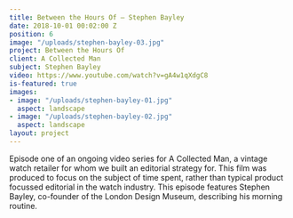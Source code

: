 ```yaml
---
title: Between the Hours Of — Stephen Bayley
date: 2018-10-01 00:02:00 Z
position: 6
image: "/uploads/stephen-bayley-03.jpg"
project: Between the Hours Of
client: A Collected Man
subject: Stephen Bayley
video: https://www.youtube.com/watch?v=gA4w1qXdgC8
is-featured: true
images:
- image: "/uploads/stephen-bayley-01.jpg"
  aspect: landscape
- image: "/uploads/stephen-bayley-02.jpg"
  aspect: landscape
layout: project
---
```


Episode one of an ongoing video series for A Collected Man, a vintage watch retailer for whom we built an editorial strategy for. This film was produced to focus on the subject of time spent, rather than typical product focussed editorial in the watch industry. This episode features Stephen Bayley, co-founder of the London Design Museum, describing his morning routine. 